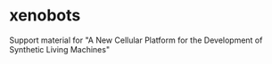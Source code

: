 # xenobots
Support material for "A New Cellular Platform for the Development of Synthetic Living Machines"
